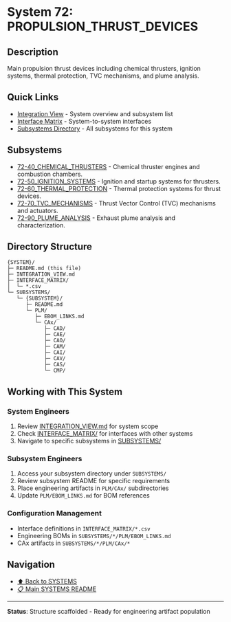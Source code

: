 # System 72: PROPULSION_THRUST_DEVICES

## Description

Main propulsion thrust devices including chemical thrusters, ignition systems, thermal protection, TVC mechanisms, and plume analysis.

## Quick Links

- [Integration View](./INTEGRATION_VIEW.md) - System overview and subsystem list
- [Interface Matrix](./INTERFACE_MATRIX/) - System-to-system interfaces
- [Subsystems Directory](./SUBSYSTEMS/) - All subsystems for this system

## Subsystems

- [72-40_CHEMICAL_THRUSTERS](./SUBSYSTEMS/72-40_CHEMICAL_THRUSTERS/) - Chemical thruster engines and combustion chambers.
- [72-50_IGNITION_SYSTEMS](./SUBSYSTEMS/72-50_IGNITION_SYSTEMS/) - Ignition and startup systems for thrusters.
- [72-60_THERMAL_PROTECTION](./SUBSYSTEMS/72-60_THERMAL_PROTECTION/) - Thermal protection systems for thrust devices.
- [72-70_TVC_MECHANISMS](./SUBSYSTEMS/72-70_TVC_MECHANISMS/) - Thrust Vector Control (TVC) mechanisms and actuators.
- [72-90_PLUME_ANALYSIS](./SUBSYSTEMS/72-90_PLUME_ANALYSIS/) - Exhaust plume analysis and characterization.

## Directory Structure

```
{SYSTEM}/
├─ README.md (this file)
├─ INTEGRATION_VIEW.md
├─ INTERFACE_MATRIX/
│  └─ *.csv
└─ SUBSYSTEMS/
   └─ {SUBSYSTEM}/
      ├─ README.md
      └─ PLM/
         ├─ EBOM_LINKS.md
         └─ CAx/
            ├─ CAD/
            ├─ CAE/
            ├─ CAO/
            ├─ CAM/
            ├─ CAI/
            ├─ CAV/
            ├─ CAS/
            └─ CMP/
```

## Working with This System

### System Engineers
1. Review [INTEGRATION_VIEW.md](./INTEGRATION_VIEW.md) for system scope
2. Check [INTERFACE_MATRIX/](./INTERFACE_MATRIX/) for interfaces with other systems
3. Navigate to specific subsystems in [SUBSYSTEMS/](./SUBSYSTEMS/)

### Subsystem Engineers
1. Access your subsystem directory under `SUBSYSTEMS/`
2. Review subsystem README for specific requirements
3. Place engineering artifacts in `PLM/CAx/` subdirectories
4. Update `PLM/EBOM_LINKS.md` for BOM references

### Configuration Management
- Interface definitions in `INTERFACE_MATRIX/*.csv`
- Engineering BOMs in `SUBSYSTEMS/*/PLM/EBOM_LINKS.md`
- CAx artifacts in `SUBSYSTEMS/*/PLM/CAx/*`

## Navigation

- [⬆️ Back to SYSTEMS](../)
- [📋 Main SYSTEMS README](../README.md)

---

**Status**: Structure scaffolded - Ready for engineering artifact population

